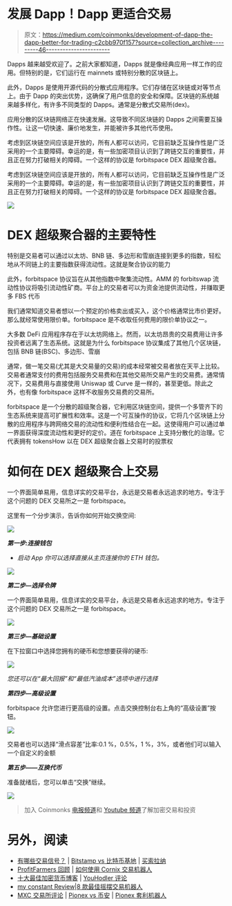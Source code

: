 # 发展 Dapp！Dapp 更适合交易

> 原文：<https://medium.com/coinmonks/development-of-dapp-the-dapp-better-for-trading-c2cbb970f157?source=collection_archive---------46----------------------->

Dapps 越来越受欢迎了。之前大家都知道，Dapps 就是像经典应用一样工作的应用。但特别的是，它们运行在 mainnets 或特别分散的区块链上。

此外，Dapps 是使用开源代码的分散式应用程序。它们存储在区块链或对等节点上。由于 Dapp 的突出优势，这确保了用户信息的安全和保障。区块链的系统越来越多样化，有许多不同类型的 Dapps。通常是分散式交易所(dex)。

应用分散的区块链网络正在快速发展。这导致不同区块链的 Dapps 之间需要互操作性。让这一切快速、廉价地发生，并能被许多其他代币使用。

考虑到区块链空间应该是开放的，所有人都可以访问，它目前缺乏互操作性是广泛采用的一个主要障碍。幸运的是，有一些加密项目认识到了跨链交互的重要性，并且正在努力打破相关的障碍。一个这样的协议是 forbitspace DEX 超级聚合器。

考虑到区块链空间应该是开放的，所有人都可以访问，它目前缺乏互操作性是广泛采用的一个主要障碍。幸运的是，有一些加密项目认识到了跨链交互的重要性，并且正在努力打破相关的障碍。一个这样的协议是 forbitspace DEX 超级聚合器。

![](img/9f08c0dad687d6ad7b96fbfeb7ad8192.png)

# **DEX 超级聚合器的主要特性**

特别是交易者可以通过以太坊、BNB 链、多边形和雪崩连接到更多的指数，轻松地从不同链上的主要指数获得流动性。这就是聚合协议的能力

此外，forbitspace 协议旨在从其他指数中聚集流动性。AMM 的 forbitswap 流动性协议将吸引流动性矿商。平台上的交易者可以为资金池提供流动性，并赚取更多 FBS 代币

我们通常知道交易者想以一个预定的价格卖出或买入，这个价格通常比市价更好。那么就经常使用限价单。forbitspace 是不收取任何费用的限价单协议之一。

大多数 DeFi 应用程序存在于以太坊网络上。然而，以太坊昂贵的交易费用让许多投资者远离了生态系统。这就是为什么 forbitspace 协议集成了其他几个区块链，包括 BNB 链(BSC)、多边形、雪崩

通常，做一笔交易(尤其是大交易量的交易)的成本经常被交易者放在天平上比较。交易者通常支付的费用包括服务交易费和在其他交易所交易产生的交易费。通常情况下，交易费用与直接使用 Uniswap 或 Curve 是一样的，甚至更低。除此之外，也有像 forbitspace 这样不收服务交易费的交易所。

forbitspace 是一个分散的超级聚合器，它利用区块链空间，提供一个多管齐下的生态系统来提高可扩展性和效率。这是一个可互操作的协议，它将几个区块链上分散的应用程序与跨网络交易的流动性和便利性结合在一起。这使得用户可以通过单一界面获得深度流动性和更好的定价。道在 forbitspace 上支持分散化的治理。它代表拥有 tokensHow 以在 DEX 超级聚合器上交易时的投票权

# 如何在 DEX 超级聚合上交易

一个界面简单易用，信息详实的交易平台，永远是交易者永远追求的地方。专注于这个问题的 DEX 交易所之一是 forbitspace。

这里有一个分步演示，告诉你如何开始交换空间:

![](img/dcf4b5debf962abc95d9c8a0069e70c9.png)

***第一步:连接钱包***

*   *启动 App* *你可以选择直接从主页连接你的 ETH 钱包。*

![](img/fc4a5c8571136a970de334366c98a179.png)

***第二步—选择令牌***

一个界面简单易用，信息详实的交易平台，永远是交易者永远追求的地方。专注于这个问题的 DEX 交易所之一是 forbitspace。

![](img/44eaeb99d96b6b5a0500938ba2a5d773.png)

***第三步—基础设置***

在下拉窗口中选择您拥有的硬币和您想要获得的硬币:

![](img/dbdd4d5c06e8eedbcbe11e1bab46a2ba.png)

*您还可以在“最大回报”和“最低汽油成本”选项中进行选择*

***第四步—高级设置***

forbitspace 允许您进行更高级的设置。点击交换控制台右上角的“高级设置”按钮。

![](img/883bff476210c677a85a630c1d55687b.png)

交易者也可以选择“滑点容差”比率:0.1 %，0.5%，1 %，3%，或者他们可以输入一个自定义的金额

***第五步——互换代币***

准备就绪后，您可以单击“交换”继续。

![](img/d859efd21ca1a715f872997e00e46a27.png)

> 加入 Coinmonks [电报频道](https://t.me/coincodecap)和 [Youtube 频道](https://www.youtube.com/c/coinmonks/videos)了解加密交易和投资

# 另外，阅读

*   [有哪些交易信号？](https://coincodecap.com/trading-signal) | [Bitstamp vs 比特币基地](https://coincodecap.com/bitstamp-coinbase) | [买索拉纳](https://coincodecap.com/buy-solana)
*   [ProfitFarmers 回顾](https://coincodecap.com/profitfarmers-review) | [如何使用 Cornix 交易机器人](https://coincodecap.com/cornix-trading-bot)
*   [十大最佳加密货币博客](https://coincodecap.com/best-cryptocurrency-blogs) | [YouHodler 评论](https://coincodecap.com/youhodler-review)
*   [my constant Review](https://coincodecap.com/myconstant-review)|[8 款最佳摇摆交易机器人](https://coincodecap.com/best-swing-trading-bots)
*   [MXC 交易所评论](/coinmonks/mxc-exchange-review-3af0ec1cba8c) | [Pionex vs 币安](https://coincodecap.com/pionex-vs-binance) | [Pionex 套利机器人](https://coincodecap.com/pionex-arbitrage-bot)